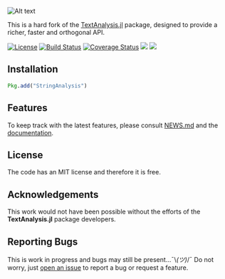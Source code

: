 ![Alt text](https://github.com/zgornel/StringAnalysis.jl/blob/master/docs/src/assets/logo.png)

This is a hard fork of the [TextAnalysis.jl](https://github.com/JuliaText/TextAnalysis.jl) package, designed to provide a richer, faster and orthogonal API.

[![License](http://img.shields.io/badge/license-MIT-brightgreen.svg?style=flat)](LICENSE.md)
[![Build Status](https://travis-ci.org/zgornel/StringAnalysis.jl.svg?branch=master)](https://travis-ci.org/zgornel/StringAnalysis.jl)
[![Coverage Status](https://coveralls.io/repos/github/zgornel/StringAnalysis.jl/badge.svg?branch=master)](https://coveralls.io/github/zgornel/StringAnalysis.jl?branch=master)
[![](https://img.shields.io/badge/docs-stable-blue.svg)](https://zgornel.github.io/StringAnalysis.jl/stable)
[![](https://img.shields.io/badge/docs-dev-blue.svg)](https://zgornel.github.io/StringAnalysis.jl/dev)


## Installation

```julia
Pkg.add("StringAnalysis")
```


## Features
To keep track with the latest features, please consult [NEWS.md](https://github.com/zgornel/StringAnalysis.jl/blob/master/NEWS.md) and the [documentation](https://zgornel.github.io/StringAnalysis.jl/dev).


## License

The code has an MIT license and therefore it is free.


## Acknowledgements

This work would not have been possible without the efforts of the **TextAnalysis.jl** package developers.


## Reporting Bugs

This is work in progress and bugs may still be present...¯\\_(ツ)_/¯ Do not worry, just [open an issue](https://github.com/zgornel/StringAnalysis.jl/issues/new) to report a bug or request a feature.

